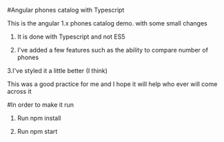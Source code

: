 #Angular phones catalog with Typescript

This is the angular 1.x phones catalog demo. with some small changes

1. It is done with Typescript and not ES5

2. I've added a few features such as the ability to compare number of phones

3.I've styled it a little better (I think) 

This was a good practice for me and I hope it will help who ever will come across it


#In order to make it run

1. Run npm install

2. Run npm start
